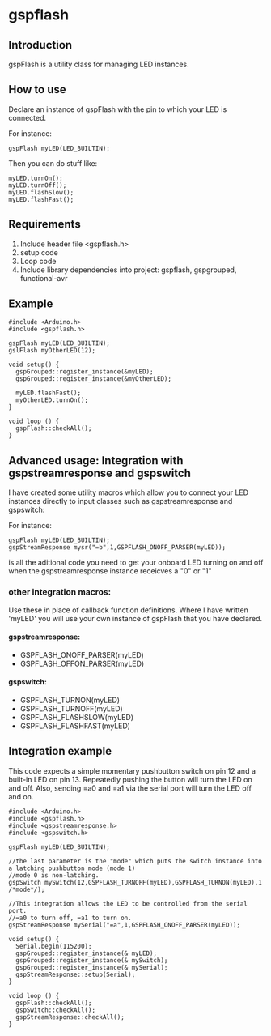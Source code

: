 # gspflash

## Introduction
gspFlash is a utility class for managing LED instances.

## How to use
Declare an instance of gspFlash with the pin to which your LED is connected.

For instance:

```
gspFlash myLED(LED_BUILTIN);
```
Then you can do stuff like:
```
myLED.turnOn();
myLED.turnOff();
myLED.flashSlow();
myLED.flashFast();
```

## Requirements
1. Include header file <gspflash.h>
2. setup code
3. Loop code
4. Include library dependencies into project: gspflash, gspgrouped, functional-avr

## Example

```
#include <Arduino.h>
#include <gspflash.h>

gspFlash myLED(LED_BUILTIN);
gslFlash myOtherLED(12);

void setup() {
  gspGrouped::register_instance(&myLED);
  gspGrouped::register_instance(&myOtherLED);
  
  myLED.flashFast();
  myOtherLED.turnOn();
}

void loop () {
  gspFlash::checkAll();
}
```
## Advanced usage: Integration with gspstreamresponse and gspswitch

I have created some utility macros which allow you to connect your LED instances directly to input classes such as gspstreamresponse and gspswitch:

For instance:

```
gspFlash myLED(LED_BUILTIN);
gspStreamResponse mysr("=b",1,GSPFLASH_ONOFF_PARSER(myLED));
```

is all the aditional code you need to get your onboard LED turning on and off when the gspstreamresponse instance receicves a "0" or "1"

### other integration macros:

Use these in place of callback function definitions. Where I have written 'myLED' you will use your own instance of gspFlash that you have declared.

#### gspstreamresponse:
- GSPFLASH_ONOFF_PARSER(myLED)
- GSPFLASH_OFFON_PARSER(myLED)
  
#### gspswitch:
- GSPFLASH_TURNON(myLED)
- GSPFLASH_TURNOFF(myLED)
- GSPFLASH_FLASHSLOW(myLED)
- GSPFLASH_FLASHFAST(myLED)
  
## Integration example
This code expects a simple momentary pushbutton switch on pin 12 and a built-in LED on pin 13.
Repeatedly pushing the button will turn the LED on and off. Also, sending =a0 and =a1 via the serial port will turn the LED off and on.

```
#include <Arduino.h>
#include <gspflash.h>
#include <gspstreamresponse.h>
#include <gspswitch.h>

gspFlash myLED(LED_BUILTIN);

//the last parameter is the "mode" which puts the switch instance into a latching pushbutton mode (mode 1)
//mode 0 is non-latching.
gspSwitch mySwitch(12,GSPFLASH_TURNOFF(myLED),GSPFLASH_TURNON(myLED),1 /*mode*/);

//This integration allows the LED to be controlled from the serial port.
//=a0 to turn off, =a1 to turn on.
gspStreamResponse mySerial("=a",1,GSPFLASH_ONOFF_PARSER(myLED));

void setup() {
  Serial.begin(115200);
  gspGrouped::register_instance(& myLED);
  gspGrouped::register_instance(& mySwitch);
  gspGrouped::register_instance(& mySerial);
  gspStreamResponse::setup(Serial);
}

void loop () {
  gspFlash::checkAll();
  gspSwitch::checkAll();
  gspStreamResponse::checkAll();
}
```
